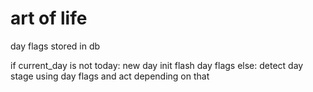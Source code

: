 # art of life
day flags stored in db



if current_day is not today:
    new day init
    flash day flags 
else:
    detect day stage using day flags and act depending on that

